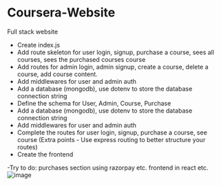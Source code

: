 # Coursera-Website
Full stack website
- Create index.js
 - Add route skeleton for user login, signup, purchase a course, sees all courses, sees the purchased courses course
 - Add routes for admin login, admin signup, create a course, delete a course, add course content.
 - Add middlewares for user and admin auth
 - Add a database (mongodb), use dotenv to store the database connection string
 - Define the schema for User, Admin, Course, Purchase
 - Add a database (mongodb), use dotenv to store the database connection string
 - Add middlewares for user and admin auth
 - Complete the routes for user login, signup, purchase a course, see course (Extra points - Use express routing to better structure your routes)
 - Create the frontend

-Try to do:
purchases section using razorpay etc.
frontend in react etc.
![image](https://github.com/user-attachments/assets/018402db-5f55-46e8-94a1-0291117f382b)
